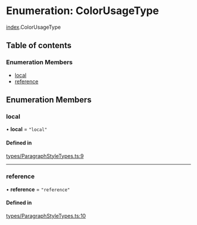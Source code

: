 # Enumeration: ColorUsageType

[index](../modules/index.md).ColorUsageType

## Table of contents

### Enumeration Members

- [local](index.ColorUsageType.md#local)
- [reference](index.ColorUsageType.md#reference)

## Enumeration Members

### local

• **local** = ``"local"``

#### Defined in

[types/ParagraphStyleTypes.ts:9](https://github.com/chili-publish/editor-sdk/blob/6abb55e/types/ParagraphStyleTypes.ts#L9)

___

### reference

• **reference** = ``"reference"``

#### Defined in

[types/ParagraphStyleTypes.ts:10](https://github.com/chili-publish/editor-sdk/blob/6abb55e/types/ParagraphStyleTypes.ts#L10)
